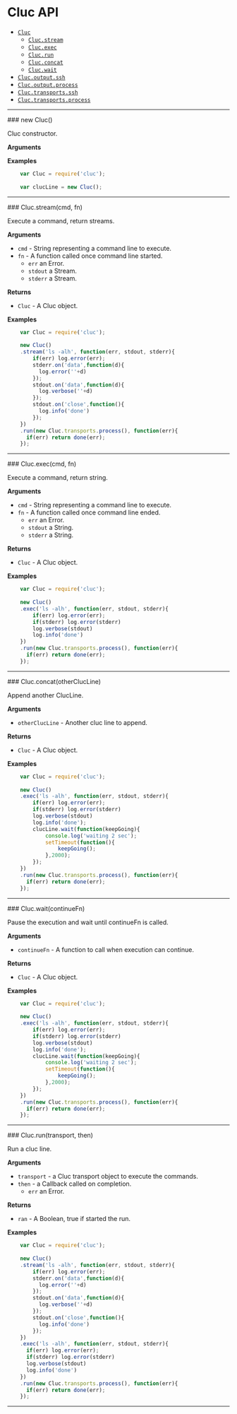 # Cluc API

* [`Cluc`](#Cluc)
    * [`Cluc.stream`](#stream)
    * [`Cluc.exec`](#exec)
    * [`Cluc.run`](#run)
    * [`Cluc.concat`](#concat)
    * [`Cluc.wait`](#wait)
* [`Cluc.output.ssh`]()
* [`Cluc.output.process`]()
* [`Cluc.transports.ssh`]()
* [`Cluc.transports.process`]()

---------------------------------------


<a name="Cluc" />
### new Cluc()

Cluc constructor.

__Arguments__

__Examples__

```js
    var Cluc = require('cluc');
    
    var clucLine = new Cluc();
```

---------------------------------------


<a name="Cluc.stream" />
### Cluc.stream(cmd, fn)

Execute a command, return streams.

__Arguments__

* `cmd` - String representing a command line to execute.
* `fn` - A function called once command line started.
    * `err` an Error.
    * `stdout` a Stream.
    * `stderr` a Stream.

__Returns__

* `Cluc` - A Cluc object.

__Examples__

```js
    var Cluc = require('cluc');
    
    new Cluc()
    .stream('ls -alh', function(err, stdout, stderr){
        if(err) log.error(err);
        stderr.on('data',function(d){
          log.error(''+d)
        });
        stdout.on('data',function(d){
          log.verbose(''+d)
        });
        stdout.on('close',function(){
          log.info('done')
        });
    })
    .run(new Cluc.transports.process(), function(err){
      if(err) return done(err);
    });
```

---------------------------------------


<a name="Cluc.exec" />
### Cluc.exec(cmd, fn)

Execute a command, return string.

__Arguments__

* `cmd` - String representing a command line to execute.
* `fn` - A function called once command line ended.
    * `err` an Error.
    * `stdout` a String.
    * `stderr` a String.

__Returns__

* `Cluc` - A Cluc object.

__Examples__

```js
    var Cluc = require('cluc');
    
    new Cluc()
    .exec('ls -alh', function(err, stdout, stderr){
        if(err) log.error(err);
        if(stderr) log.error(stderr)
        log.verbose(stdout)
        log.info('done')
    })
    .run(new Cluc.transports.process(), function(err){
      if(err) return done(err);
    });
```

---------------------------------------


<a name="Cluc.concat" />
### Cluc.concat(otherClucLine)

Append another ClucLine.

__Arguments__

* `otherClucLine` - Another cluc line to append.

__Returns__

* `Cluc` - A Cluc object.

__Examples__

```js
    var Cluc = require('cluc');
    
    new Cluc()
    .exec('ls -alh', function(err, stdout, stderr){
        if(err) log.error(err);
        if(stderr) log.error(stderr)
        log.verbose(stdout)
        log.info('done');
        clucLine.wait(function(keepGoing){
            console.log('waiting 2 sec');
            setTimeout(function(){
                keepGoing();
            },2000);
        });
    })
    .run(new Cluc.transports.process(), function(err){
      if(err) return done(err);
    });
```

---------------------------------------


<a name="Cluc.wait" />
### Cluc.wait(continueFn)

Pause the execution and wait until continueFn is called.

__Arguments__

* `continueFn` - A function to call when execution can continue.

__Returns__

* `Cluc` - A Cluc object.

__Examples__

```js
    var Cluc = require('cluc');
    
    new Cluc()
    .exec('ls -alh', function(err, stdout, stderr){
        if(err) log.error(err);
        if(stderr) log.error(stderr)
        log.verbose(stdout)
        log.info('done');
        clucLine.wait(function(keepGoing){
            console.log('waiting 2 sec');
            setTimeout(function(){
                keepGoing();
            },2000);
        });
    })
    .run(new Cluc.transports.process(), function(err){
      if(err) return done(err);
    });
```

---------------------------------------


<a name="Cluc.run" />
### Cluc.run(transport, then)

Run a cluc line.

__Arguments__

* `transport` - a Cluc transport object to execute the commands.
* `then` - a Callback called on completion.
    * `err` an Error.

__Returns__

* `ran` - A Boolean, true if started the run.

__Examples__

```js
    var Cluc = require('cluc');
    
    new Cluc()
    .stream('ls -alh', function(err, stdout, stderr){
        if(err) log.error(err);
        stderr.on('data',function(d){
          log.error(''+d)
        });
        stdout.on('data',function(d){
          log.verbose(''+d)
        });
        stdout.on('close',function(){
          log.info('done')
        });
    })
    .exec('ls -alh', function(err, stdout, stderr){
      if(err) log.error(err);
      if(stderr) log.error(stderr)
      log.verbose(stdout)
      log.info('done')
    })
    .run(new Cluc.transports.process(), function(err){
      if(err) return done(err);
    });
```

---------------------------------------
